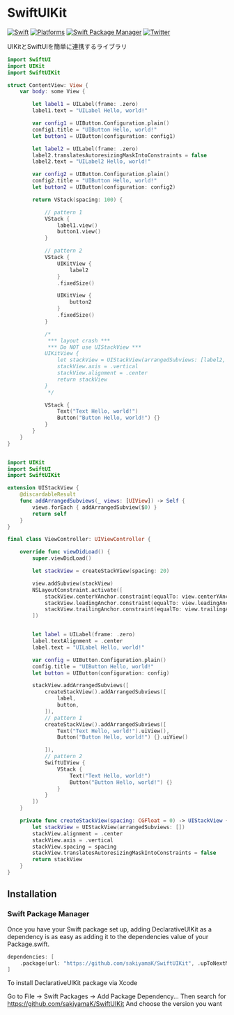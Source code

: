 # SwiftUIKit

[![Swift](https://img.shields.io/badge/Swift-5-orange?style=flat-square)](https://img.shields.io/badge/Swift-5-Orange?style=flat-square)
[![Platforms](https://img.shields.io/badge/Platforms-iOS_-yellowgreen?style=flat-square)](https://img.shields.io/badge/Platforms-iOS_-yellowgreen?style=flat-square)
[![Swift Package Manager](https://img.shields.io/badge/Swift_Package_Manager-compatible-orange?style=flat-square)](https://img.shields.io/badge/Swift_Package_Manager-compatible-orange?style=flat-square)
[![Twitter](https://img.shields.io/badge/twitter-@sakiyamaK-blue.svg?style=flat-square)](https://twitter.com/sakiyamaK)

UIKitとSwiftUIを簡単に連携するライブラリ


```swift
import SwiftUI
import UIKit
import SwiftUIKit

struct ContentView: View {
    var body: some View {

        let label1 = UILabel(frame: .zero)
        label1.text = "UILabel Hello, world!"

        var config1 = UIButton.Configuration.plain()
        config1.title = "UIButton Hello, world!"
        let button1 = UIButton(configuration: config1)

        let label2 = UILabel(frame: .zero)
        label2.translatesAutoresizingMaskIntoConstraints = false
        label2.text = "UILabel2 Hello, world!"

        var config2 = UIButton.Configuration.plain()
        config2.title = "UIButton Hello, world!"
        let button2 = UIButton(configuration: config2)

        return VStack(spacing: 100) {

            // pattern 1
            VStack {
                label1.view()
                button1.view()
            }

            // pattern 2
            VStack {
                UIKitView {
                    label2
                }
                .fixedSize()

                UIKitView {
                    button2
                }
                .fixedSize()
            }

            /*
             *** layout crash ***
             *** Do NOT use UIStackView ***
            UIKitView {
                let stackView = UIStackView(arrangedSubviews: [label2, button2])
                stackView.axis = .vertical
                stackView.alignment = .center
                return stackView
            }
             */

            VStack {
                Text("Text Hello, world!")
                Button("Button Hello, world!") {}
            }
        }
    }
}

```

```swift

import UIKit
import SwiftUI
import SwiftUIKit

extension UIStackView {
    @discardableResult
    func addArrangedSubviews(_ views: [UIView]) -> Self {
        views.forEach { addArrangedSubview($0) }
        return self
    }
}

final class ViewController: UIViewController {

    override func viewDidLoad() {
        super.viewDidLoad()

        let stackView = createStackView(spacing: 20)

        view.addSubview(stackView)
        NSLayoutConstraint.activate([
            stackView.centerYAnchor.constraint(equalTo: view.centerYAnchor),
            stackView.leadingAnchor.constraint(equalTo: view.leadingAnchor),
            stackView.trailingAnchor.constraint(equalTo: view.trailingAnchor),
        ])


        let label = UILabel(frame: .zero)
        label.textAlignment = .center
        label.text = "UILabel Hello, world!"

        var config = UIButton.Configuration.plain()
        config.title = "UIButton Hello, world!"
        let button = UIButton(configuration: config)

        stackView.addArrangedSubviews([
            createStackView().addArrangedSubviews([
                label,
                button,
            ]),
            // pattern 1
            createStackView().addArrangedSubviews([
                Text("Text Hello, world!").uiView(),
                Button("Button Hello, world!") {}.uiView()

            ]),
            // pattern 2
            SwiftUIView {
                VStack {
                    Text("Text Hello, world!")
                    Button("Button Hello, world!") {}
                }
            }
        ])
    }

    private func createStackView(spacing: CGFloat = 0) -> UIStackView {
        let stackView = UIStackView(arrangedSubviews: [])
        stackView.alignment = .center
        stackView.axis = .vertical
        stackView.spacing = spacing
        stackView.translatesAutoresizingMaskIntoConstraints = false
        return stackView
    }
}
```

## Installation

### Swift Package Manager

Once you have your Swift package set up, adding DeclarativeUIKit as a dependency is as easy as adding it to the dependencies value of your Package.swift.

```swift
dependencies: [
    .package(url: "https://github.com/sakiyamaK/SwiftUIKit", .upToNextMajor(from: "0.1"))
]
```

To install DeclarativeUIKit package via Xcode

Go to File -> Swift Packages -> Add Package Dependency...
Then search for https://github.com/sakiyamaK/SwiftUIKit
And choose the version you want